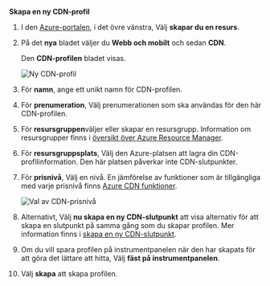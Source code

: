 **Skapa en ny CDN-profil**

1. I den [Azure-portalen](https://portal.azure.com), i det övre vänstra, Välj **skapar du en resurs**.
    
2. På det **nya** bladet väljer du **Webb och mobilt** och sedan **CDN**.
   
    Den **CDN-profilen** bladet visas.
   
    ![Ny CDN-profil](./media/cdn-create-profile/new-cdn-profile-include.png)
3. För **namn**, ange ett unikt namn för CDN-profilen.
    
4. För **prenumeration**, Välj prenumerationen som ska användas för den här CDN-profilen.
   
5. För **resursgruppen**väljer eller skapar en resursgrupp. Information om resursgrupper finns i [översikt över Azure Resource Manager](../articles/azure-resource-manager/resource-group-overview.md#resource-groups).
    
6. För **resursgruppsplats**, Välj den Azure-platsen att lagra din CDN-profilinformation. Den här platsen påverkar inte CDN-slutpunkter.
    
7. För **prisnivå**, Välj en nivå. En jämförelse av funktioner som är tillgängliga med varje prisnivå finns [Azure CDN funktioner](../articles/cdn/cdn-overview.md#azure-cdn-features).
   
    ![Val av CDN-prisnivå](./media/cdn-create-profile/cdn-choose-sku-include.png)

8. Alternativt, Välj **nu skapa en ny CDN-slutpunkt** att visa alternativ för att skapa en slutpunkt på samma gång som du skapar profilen. Mer information finns i [skapa en ny CDN-slutpunkt](../articles/cdn/cdn-create-new-endpoint.md#create-a-new-cdn-endpoint).
   
9. Om du vill spara profilen på instrumentpanelen när den har skapats för att göra det lättare att hitta, Välj **fäst på instrumentpanelen**.
    
10. Välj **skapa** att skapa profilen. 


